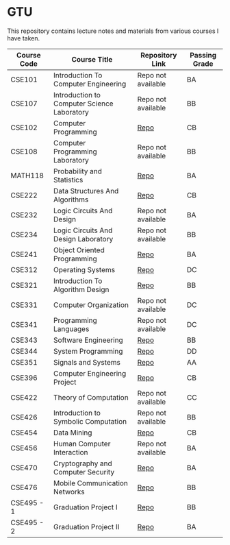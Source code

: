 # GTU
This repository contains lecture notes and materials from various courses I have taken.

| Course Code | Course Title                 | Repository Link     | Passing Grade |
|-------------|------------------------------|---------------------|---------------|
| CSE101      | Introduction To Computer Engineering  | Repo not available | BA |
| CSE107      | 	Introduction to Computer Science Laboratory | Repo not available | BB |
| CSE102      | Computer Programming         | [Repo](https://github.com/abdurrahmanbulut/GTU/tree/main/CSE102) | CB |
| CSE108      | Computer Programming Laboratory | Repo not available | BB |
| MATH118     | Probability and Statistics   | [Repo](https://github.com/abdurrahmanbulut/GTU/tree/main/MATH118) | BA |
| CSE222      | Data Structures And Algorithms   | [Repo](https://github.com/abdurrahmanbulut/GTU/tree/main/CSE222) | CB |
| CSE232      | 	Logic Circuits And Design | Repo not available | BA |
| CSE234      | 	Logic Circuits And Design Laboratory | Repo not available | BB |
| CSE241      | Object Oriented Programming  | [Repo](https://github.com/abdurrahmanbulut/GTU/tree/main/CSE241) | BA |
| CSE312      | Operating Systems            | [Repo](https://github.com/abdurrahmanbulut/GTU/tree/main/CSE312) | DC |
| CSE321      | Introduction To Algorithm Design | [Repo](https://github.com/abdurrahmanbulut/GTU/tree/main/CSE321) | BB |
| CSE331      | 	Computer Organization | Repo not available | DC |
| CSE341      | 	Programming Languages | Repo not available | DC |
| CSE343      | Software Engineering         | [Repo](https://github.com/abdurrahmanbulut/GTU/tree/main/CSE343) | BB |
| CSE344      | System Programming            | [Repo](https://github.com/abdurrahmanbulut/GTU/tree/main/CSE344) | DD |
| CSE351      | Signals and Systems          | [Repo](https://github.com/abdurrahmanbulut/GTU/tree/main/CSE351) | AA |
| CSE396      | Computer Engineering Project | [Repo](https://github.com/abdurrahmanbulut/GTU/tree/main/CSE396) | CB |
| CSE422      | 	Theory of Computation | Repo not available | CC |
| CSE426      | 	Introduction to Symbolic Computation | Repo not available | BB |
| CSE454      | Data Mining                  | [Repo](https://github.com/abdurrahmanbulut/GTU/tree/main/CSE454) | CB |
| CSE456      | 	Human Computer Interaction | Repo not available | BA |
| CSE470      | Cryptography and Computer Security | [Repo](https://github.com/abdurrahmanbulut/GTU/tree/main/CSE470) | BA |
| CSE476      | Mobile Communication Networks | [Repo](https://github.com/abdurrahmanbulut/GTU/tree/main/CSE476) | BB |
| CSE495 - 1  | Graduation Project I         | [Repo](https://github.com/abdurrahmanbulut/GTU/tree/main/CSE495%20-%201) | BB |
| CSE495 - 2  | Graduation Project II        | [Repo](https://github.com/abdurrahmanbulut/GTU/tree/main/CSE495%20-%202) | BA |
